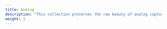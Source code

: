 ```yaml
---
title: Analog
description: "This collection preserves the raw beauty of analog capture—each frame a tactile artifact of light and chemistry. Bound in a textured album, these images celebrate film’s imperfections: the grainy textures, muted palettes, and serendipitous light leaks that digital perfection often erases. A tactile journey through time, where every faded edge and soft focus whispers nostalgia for the deliberate craft of shooting on film."
weight: 1
---
```

